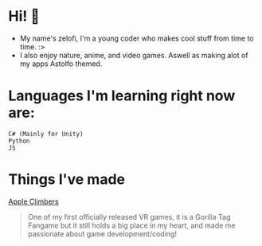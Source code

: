 # Hi! 👋
- My name's zelofi, I'm a young coder who makes cool stuff from time to time. :>
- I also enjoy nature, anime, and video games. Aswell as making alot of my apps Astolfo themed.


# Languages I'm learning right now are:
```
C# (Mainly for Unity)
Python
JS
```

# Things I've made
[Apple Climbers]("https://www.oculus.com/experiences/quest/5183386828371231/")
> One of my first officially released VR games, it is a Gorilla Tag Fangame but it still holds a big place in my heart, and made me passionate about game development/coding!
